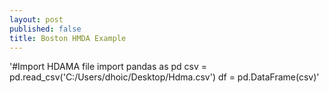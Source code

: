 ```yaml
---
layout: post
published: false
title: Boston HMDA Example
---
```

'#Import HDAMA file
import pandas as pd
csv = pd.read_csv('C:/Users/dhoic/Desktop/Hdma.csv')
df = pd.DataFrame(csv)'
